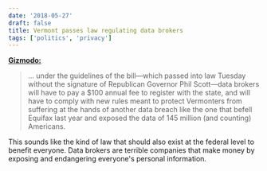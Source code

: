 ```yaml
---
date: '2018-05-27'
draft: false
title: Vermont passes law regulating data brokers
tags: ['politics', 'privacy']
---
```


**[Gizmodo:](https://gizmodo.com/vermont-passes-first-of-its-kind-law-to-regulate-data-b-1826359383)**

> ... under the guidelines of the bill—which passed into law Tuesday without the signature of Republican Governor Phil Scott—data brokers will have to pay a $100 annual fee to register with the state, and will have to comply with new rules meant to protect Vermonters from suffering at the hands of another data breach like the one that befell Equifax last year and exposed the data of 145 million (and counting) Americans.

This sounds like the kind of law that should also exist at the federal level to benefit everyone. Data brokers are terrible companies that make money by exposing and endangering everyone's personal information.<!-- excerpt -->
